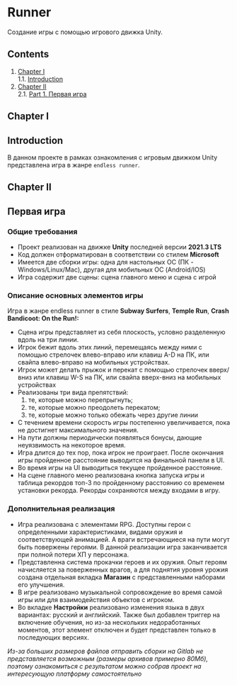 # Runner

Создание игры с помощью игрового движка Unity.

## Contents

1. [Chapter I](#chapter-i) \
   1.1. [Introduction](#introduction)
2. [Chapter II](#chapter-ii) \
   2.1. [Part 1. Первая игра](#первая-игра)

## Chapter I

## Introduction

В данном проекте в рамках ознакомления с игровым движком Unity представлена игра в жанре `endless runner`.

## Chapter II

## Первая игра

### Общие требования

- Проект реализован на движке **Unity** последней версии **2021.3 LTS**
- Код должен отформатирован в соответствии со стилем **Microsoft**
- Имеется две сборки игры: одна для настольных ОС (ПК - Windows/Linux/Mac), другая для мобильных ОС (Android/IOS)
- Игра содержит две сцены: сцена главного меню и сцена с игрой

### Описание основных элементов игры

Игра в жанре endless runner в стиле **Subway Surfers**, **Temple Run**, **Crash Bandicoot: On the Run!:**

- Сцена игры представляет из себя плоскость, условно разделенную вдоль на три линии.
- Игрок бежит вдоль этих линий, перемещаясь между ними с помощью стрелочек влево-вправо или клавиш A-D на ПК, или свайпа влево-вправо на мобильных устройствах.
- Игрок может делать прыжок и перекат с помощью стрелочек вверх/вниз или клавиш W-S на ПК, или свайпа вверх-вниз на мобильных устройствах
- Реализованы три вида препятствий:
    1. те, которые можно перепрыгнуть; 
    2. те, которые можно преодолеть перекатом; 
    3. те, которые можно только обежать через другие линии 
- С течением времени скорость игры постепенно увеличивается, пока не достигнет максимального значения.
- На пути должны периодически появляться бонусы, дающие неуязвимость на некоторое время. 
- Игра длится до тех пор, пока игрок не проиграет. После окончания игры пройденное расстояние выводится на финальной панели в UI.
- Во время игры на UI выводиться текущее пройденное расстояние.
- На сцене главного меню реализована кнопка запуска игры и таблица рекордов топ-3 по пройденному расстоянию со временем установки рекорда. Рекорды сохраняются между входами в игру.

### Дополнительная реализация

- Игра реализована с элементами RPG. Доступны герои с определенными характеристиками, видами оружия и соответствующей анимацией. А враги встречающиеся на пути могут быть повержены героями. В данной реализации игра заканчивается при полной потери ХП у персонажа.
- Представленна система прокачки героев и их оружия. Опыт героям начисляется за поверженных врагов, а для поднятия уровня урожия создана отдельная вкладка **Магазин** с представленными наборами его улучшения.
- В игре реализовано музыкальной сопровождение во время самой игры или для взаимодействия объектов с игроком.
- Во вкладке **Настройки** реализовано изменения языка в двух вариантах: русский и английский. Также был добавлен триггер на включение обучения, но из-за нескольких недоработанных моментов, этот элемент отключен и будет представлен только в последующих версиях.

*Из-за больших размеров файлов отправить сборки на Gitlab не представляется возможным (размеры архивов примерно 80Мб), поэтому ознакомиться с результатом можно собрав проект на интересующую платформу самостоятельно*